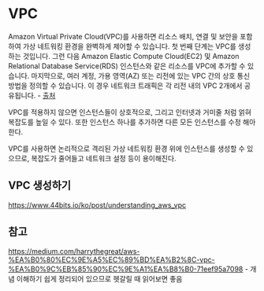 # VPC
Amazon Virtual Private Cloud(VPC)를 사용하면 리소스 배치, 연결 및 보안을 포함하여 가상 네트워킹 환경을 완벽하게 제어할 수 있습니다. 첫 번째 단계는 VPC를 생성하는 것입니다. 그런 다음 Amazon Elastic Compute Cloud(EC2) 및 Amazon Relational Database Service(RDS) 인스턴스와 같은 리소스를 VPC에 추가할 수 있습니다. 마지막으로, 여러 계정, 가용 영역(AZ) 또는 리전에 있는 VPC 간의 상호 통신 방법을 정의할 수 있습니다. 이 경우 네트워크 트래픽은 각 리전 내의 VPC 2개에서 공유됩니다. - [출처](https://aws.amazon.com/ko/vpc/)

VPC를 적용하지 않으면 인스턴스들이 상호적으로, 그리고 인터넷과 거미줄 처럼 얽혀 복잡도를 높일 수 있다. 또한 인스턴스 하나를 추가하면 다른 모든 인스턴스를 수정 해아한다. 

VPC를 사용하면 논리적으로 격리된 가상 네트워킹 환경 위에 인스턴스를 생성할 수 있으므로, 복잡도가 줄어들고 네트워크 설정 등이 용이해진다. 

## VPC 생성하기
https://www.44bits.io/ko/post/understanding_aws_vpc

## 참고
https://medium.com/harrythegreat/aws-%EA%B0%80%EC%9E%A5%EC%89%BD%EA%B2%8C-vpc-%EA%B0%9C%EB%85%90%EC%9E%A1%EA%B8%B0-71eef95a7098 - 개념 이해하기 쉽게 정리되어 있으므로 헷갈릴 때 읽어보면 좋음
